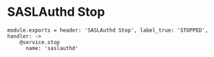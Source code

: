 
# SASLAuthd Stop

    module.exports = header: 'SASLAuthd Stop', label_true: 'STOPPED', handler: ->
        @service.stop
          name: 'saslauthd'
